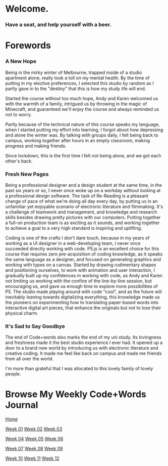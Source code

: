 # Welcome.

### Have a seat, and help yourself with a beer.



# Forewords

### **A New Hope**

Being in the mirky winter of Melbourne, trapped inside of a studio apartment alone, really took a toll on my mental health. By the time of putting in my elective preferences, I selected this studio by random as I partly gave in to the "destiny" that this is how my study life will end.

Started the course without too much hope, Andy and Karen welcomed us with the warmth of a family, intrigued us by throwing in the magic of Minecraft, and guaranteed we'll enjoy the course and always reminded us not to worry.

Partly because of the technical nature of this course speaks my language, when I started putting my effort into learning, I forgot about how depressing and alone the winter was. By talking with groups daily, I felt being back to campus, working together after hours in an empty classroom, making progress and making friends. 

Since lockdown, this is the first time I felt not being alone, and we got each other's back. 

### **Fresh New Pages**

Being a professional designer and a design student at the same time, in the past six years or so, I never once woke up on a workday without looking at a professional design software. The task of Re-Reading is a pleasant change of pace of what we're doing all day every day, by putting us in an unfamiliar yet enjoyable scenario of electronic literature and filmmaking. It's a challenge of teamwork and management, and knowledge and research skills besides drawing pretty pictures with our computers. Putting together a full-on production team is as exciting as it sounds, and working together to achieve a goal to a very high standard is inspiring and uplifting.

Coding is one of the crafts I don't dare touch, because in my years of working as a UI designer in a web-developing team, I never once succeeded directly working with code. P5.js is an excellent choice for this course that requires zero pre-acquisition of coding knowledge, as it speaks the same language as a designer, and focused on generating graphics and working with types on a canvas. Started by drawing rudimentary shapes and positioning ourselves, to work with animation and user interaction, I gradually built up my confidences in working with code, as Andy and Karen not limiting us working with the confine of the line-by-line session, but encouraging us, and gave us enough time to explore more possibilities of P5. The studio made playing around with code "cool", and as the future will inevitably leaning towards digitalizing everything, this knowledge made us the pioneers on experimenting how to translating paper-based words into interactive digital art pieces, that enhance the originals but not to lose their physical charm.

### **It's Sad to Say Goodbye**

The end of Code+words also marks the end of my uni study. Its lovingness and freshness made it the best studio experience I ever had. It opened up a door to a brand new world by introducing us with electronic literature and creative coding. It made me feel like back on campus and made me friends from all over the world. 

I'm more than grateful that I was allocated to this lovely family of lovely people.



# Browse My Weekly Code+Words Journal

[Home](https://yutangmoo.github.io/MakeCode/)

[Week 01](https://yutangmoo.github.io/MakeCode/Week_01/)	[Week 02](https://yutangmoo.github.io/MakeCode/Week_02/)	[Week 03](https://yutangmoo.github.io/MakeCode/Week_03/)

[Week 04](https://yutangmoo.github.io/MakeCode/Week_04/)	[Week 05](https://yutangmoo.github.io/MakeCode/Week_05/)	[Week 06](https://yutangmoo.github.io/MakeCode/Week_06/)

[Week 07](https://yutangmoo.github.io/MakeCode/Week_07/)	[Week 08](https://yutangmoo.github.io/MakeCode/Week_08/)	[Week 09](https://yutangmoo.github.io/MakeCode/Week_09/)

[Week 10](https://yutangmoo.github.io/MakeCode/Week_10/)	[Week 11](https://yutangmoo.github.io/MakeCode/Week_11/)	[Week 12](https://yutangmoo.github.io/MakeCode/Week_12/)